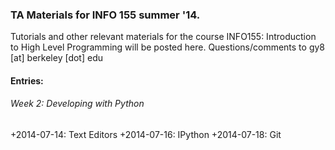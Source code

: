 ### TA Materials for INFO 155 summer '14.

Tutorials and other relevant materials for the course INFO155: Introduction to High Level Programming will be posted here.
Questions/comments to gy8 [at] berkeley [dot] edu

#### Entries:
###### Week 2: Developing with Python
+2014-07-14: Text Editors
+2014-07-16: IPython
+2014-07-18: Git
